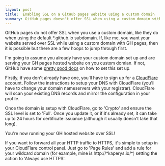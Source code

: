 ```yaml
---
layout: post
title:  Enabling SSL on a GitHub pages website using a custom domain
summary: GitHub pages doesn't offer SSL when using a custom domain with your website. Here's how I got that green padlock using CloudFlare.
---
```


GitHub pages do not offer SSL when you use a custom domain, like they do when using the default &#42;.github.io subdomain. If, like me, you want your website served over SSL while using a custom domain with GH pages, then it is possible but there are a few hoops to jump through first.

I'm going to assume you already have your custom domain set up and are serving your GH pages hosted website on you custom domian. If not, GitHub have some [pretty good docs](https://help.github.com/articles/using-a-custom-domain-with-github-pages/) on how to set this set up.

Firstly, if you don't already have one, you'll have to sign up for a [CloudFlare](https://www.cloudflare.com/a/sign-up) account. Follow the instructions to setup your DNS with CloudFlare (you'll have to change your domain nameservers with your registrar). CloudFlare will scan your existing DNS records and mirror the configuration in your profile.

Once the domain is setup with CloudFlare, go to 'Crypto' and ensure the SSL level is set to 'Full'. Once you update it, or if it's already set, it can take up to 24 hours for certificate issuance (although it usually doesn't take that long).

You're now running your GH hosted website over SSL!

If you want to forward all your HTTP traffic to HTTPS, it's simple to setup in your CloudFlare control panel. Just go to 'Page Rules' and add a rule for your wildcard domain (for example, mine is http://&#42;kaperys.io/&#42;) setting the action to 'Always use HTTPS'.

